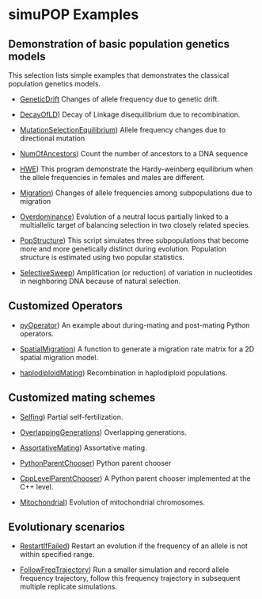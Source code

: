 #  simuPOP Examples

## Demonstration of basic population genetics models

This selection lists simple examples that demonstrates the classical population genetics models.
* [GeneticDrift](GeneticDrift.py) Changes of allele frequency due to genetic drift.

* [DecayOfLD](DecayOfLD.py)) Decay of Linkage disequilibrium due to recombination.

* [MutationSelectionEquilibrium](MutationSelectionEquilibrium.py)) Allele frequency changes due to directional mutation

* [NumOfAncestors](NumOfAncestors.py)) Count the number of ancestors to a DNA sequence

* [HWE](HWE.py)) This program demonstrate the Hardy-weinberg equilibrium when the allele frequencies in females and males are different.

* [Migration](Migration.py)) Changes of allele frequencies among subpopulations due to migration

* [Overdominance](Overdominance.py)) Evolution of a neutral locus partially linked to a multiallelic target of balancing selection in two closely related species.

* [PopStructure](PopStructure.py)) This script simulates three subpopulations that become more and more genetically distinct during evolution. Population structure is estimated using two popular statistics.

* [SelectiveSweep](SelectiveSweep.py)) Amplification (or reduction) of variation in nucleotides in neighboring DNA because of natural selection.

## Customized Operators

* [pyOperator](pyOperator.py)) An example about during-mating and post-mating Python operators.

* [SpatialMigration](SpatialMigration.py)) A function to generate a migration rate matrix for a 2D spatial migration model.

* [haplodiploidMating](haplodiploidMating.py)) Recombination in haplodiploid populations.


## Customized mating schemes

* [Selfing](Selfing.py)) Partial self-fertilization.

* [OverlappingGenerations](OverlappingGenerations.py)) Overlapping generations.

* [AssortativeMating](AssortativeMating.py)) Assortative mating.

* [PythonParentChooser](PythonParentChooser.py)) Python parent chooser

* [CppLevelParentChooser](CppLevelParentChooser.py)) A Python parent chooser implemented at the C++ level.

* [Mitochondrial](Mitochondrial.py)) Evolution of mitochondrial chromosomes.

## Evolutionary scenarios

* [RestartIfFailed](RestartIfFailed.py)) Restart an evolution if the frequency of an allele is not within specified range.

* [FollowFreqTrajectory](FollowFreqTrajectory.py)) Run a smaller simulation and record allele frequency trajectory, follow this frequency trajectory in subsequent multiple replicate simulations.
